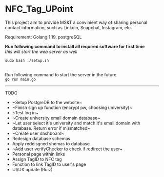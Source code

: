 # NFC_Tag_UPoint
 This project aim to provide MS&T a convinient way of sharing personal contact information, such as Linkdin, Snapchat, Instagram, etc.
<br>

Requirement: Golang 1.19, postgreSQL

**Run following command to install all required software for first time** <br>
*this will start the web server as well*

`sudo bash ./setup.sh`
<br><br>

Run following command to start the server in the future <br>
`go run main.go`

--------

TODO

- ~Setup PostgreDB to the website~
- ~Finish sign up function (encrypt pw, choosing university)~
- ~Test log in~
- ~Create university email domain database~
- ~Let user select it's university and match it's email domain with database. Return error if mismatched~
- ~Create user dashboard~
- Redesign database schemas 
- Apply redeisgned shemas to database
- ~Add user verifyChecker to check if redirect the user~
- Personal page within links
- Assign TagID to NFC tag
- Function to link TagID to user's page
- UI/UX update (Ruiz)
